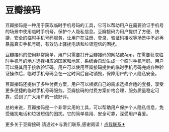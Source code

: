 # 豆瓣接码

豆瓣接码是一种用于获取临时手机号码的工具，它可以帮助用户在需要验证手机号的场景中使用临时手机号，保护个人隐私信息。豆瓣接码为用户提供了方便、快捷、安全的临时手机号码服务，让用户在注册、登录、验证码接收等场景中不必再暴露真实手机号码，有效防止骚扰电话和垃圾短信的困扰。

豆瓣接码的使用非常简单，用户只需要打开豆瓣接码的网站或App，在需要获取临时手机号的地方选择相应的国家和地区，系统会自动生成一个临时手机号码，用户可以将其用于接收验证码。用户可以使用豆瓣接码提供的临时手机号码完成各种验证操作后，临时手机号码会在一定时间后自动销毁，保障用户的个人隐私安全。

豆瓣接码还提供了多种付费方案，用户可以根据自己的需求选择合适的套餐，享受更多便捷的临时手机号码服务。豆瓣接码的付费方案价格合理，服务质量稳定可靠，受到了广大用户的一致好评。

总的来说，豆瓣接码是一个非常实用的工具，可以帮助用户保护个人隐私信息，免受骚扰电话和垃圾短信的困扰。它的简单易用、安全可靠，深受用户喜爱。

更多关于豆瓣接码 请通过✈与我们联系,感谢阅读！[点我联系✈](https://s.k02.cc)